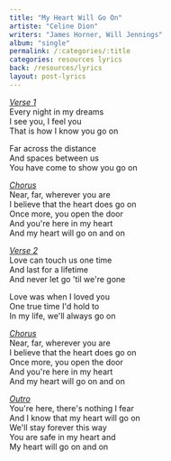 ```yaml
---
title: "My Heart Will Go On"
artiste: "Celine Dion"
writers: "James Horner, Will Jennings"
album: "single"
permalink: /:categories/:title
categories: resources lyrics
back: /resources/lyrics
layout: post-lyrics
---
```


<span style="text-decoration:underline;"><em>Verse 1</em></span><br>
Every night in my dreams<br>
I see you, I feel you<br>
That is how I know you go on<br>

Far across the distance<br>
And spaces between us<br>
You have come to show you go on<br>

<span style="text-decoration:underline;"><em>Chorus</em></span><br>
Near, far, wherever you are<br>
I believe that the heart does go on<br>
Once more, you open the door<br>
And you're here in my heart<br>
And my heart will go on and on<br>

<span style="text-decoration:underline;"><em>Verse 2</em></span><br>
Love can touch us one time<br>
And last for a lifetime<br>
And never let go 'til we're gone<br>

Love was when I loved you<br>
One true time I'd hold to<br>
In my life, we'll always go on<br>

<span style="text-decoration:underline;"><em>Chorus</em></span><br>
Near, far, wherever you are<br>
I believe that the heart does go on<br>
Once more, you open the door<br>
And you're here in my heart<br>
And my heart will go on and on<br>

<span style="text-decoration:underline;"><em>Outro</em></span><br>
You're here, there's nothing I fear<br>
And I know that my heart will go on<br>
We'll stay forever this way<br>
You are safe in my heart and<br>
My heart will go on and on<br>